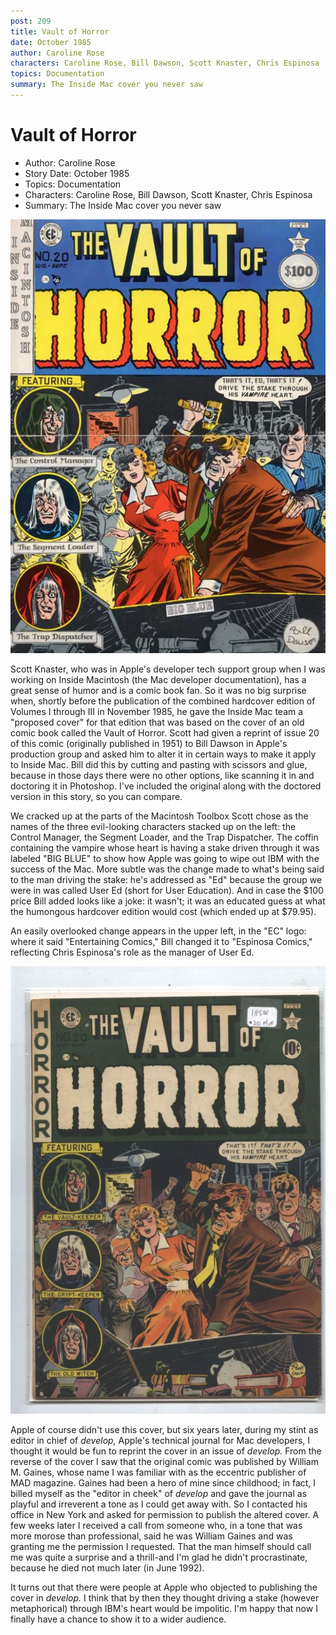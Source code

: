 ```yaml
---
post: 209
title: Vault of Horror
date: October 1985
author: Caroline Rose
characters: Caroline Rose, Bill Dawson, Scott Knaster, Chris Espinosa
topics: Documentation
summary: The Inside Mac cover you never saw
---
```


# Vault of Horror
* Author: Caroline Rose
* Story Date: October 1985
* Topics: Documentation
* Characters: Caroline Rose, Bill Dawson, Scott Knaster, Chris Espinosa
* Summary: The Inside Mac cover you never saw

![Proposed Inside Mac Cover](images/Macintosh/VaultOfHorror.jpg) 

Scott Knaster, who was in Apple's developer tech support group when I was working on Inside Macintosh (the Mac developer documentation), has a great sense of humor and is a comic book fan. So it was no big surprise when, shortly before the publication of the combined hardcover edition of Volumes I through III in November 1985, he gave the Inside Mac team a "proposed cover" for that edition that was based on the cover of an old comic book called the Vault of Horror. Scott had given a reprint of issue 20 of this comic (originally published in 1951) to Bill Dawson in Apple's production group and asked him to alter it in certain ways to make it apply to Inside Mac. Bill did this by cutting and pasting with scissors and glue, because in those days there were no other options, like scanning it in and doctoring it in Photoshop. I've included the original along with the doctored version in this story, so you can compare.

We cracked up at the parts of the Macintosh Toolbox Scott chose as the names of the three evil-looking characters stacked up on the left: the Control Manager, the Segment Loader, and the Trap Dispatcher. The coffin containing the vampire whose heart is having a stake driven through it was labeled "BIG BLUE" to show how Apple was going to wipe out IBM with the success of the Mac. More subtle was the change made to what's being said to the man driving the stake: he's addressed as "Ed" because the group we were in was called User Ed (short for User Education). And in case the $100 price Bill added looks like a joke: it wasn't; it was an educated guess at what the humongous hardcover edition would cost (which ended up at $79.95).

An easily overlooked change appears in the upper left, in the "EC" logo: where it said "Entertaining Comics," Bill changed it to "Espinosa Comics," reflecting Chris Espinosa's role as the manager of User Ed.

![Original Comic Book Cover](images/Macintosh/original_voh.jpg)

Apple of course didn't use this cover, but six years later, during my stint as editor in chief of *develop,* Apple's technical journal for Mac developers, I thought it would be fun to reprint the cover in an issue of *develop.* From the reverse of the cover I saw that the original comic was published by William M. Gaines, whose name I was familiar with as the eccentric publisher of MAD magazine. Gaines had been a hero of mine since childhood; in fact, I billed myself as the "editor in cheek" of *develop* and gave the journal as playful and irreverent a tone as I could get away with. So I contacted his office in New York and asked for permission to publish the altered cover. A few weeks later I received a call from someone who, in a tone that was more morose than professional, said he was William Gaines and was granting me the permission I requested. That the man himself should call me was quite a surprise and a thrill-and I'm glad he didn't procrastinate, because he died not much later (in June 1992).

It turns out that there were people at Apple who objected to publishing the cover in *develop.* I think that by then they thought driving a stake (however metaphorical) through IBM's heart would be impolitic. I'm happy that now I finally have a chance to show it to a wider audience.